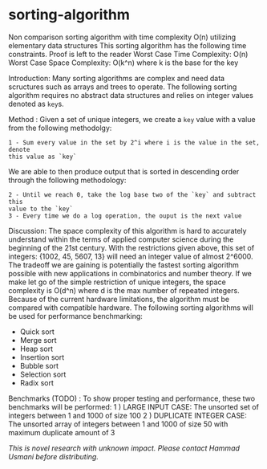 # sorting-algorithm
Non comparison sorting algorithm with time complexity O(n) utilizing elementary data structures
This sorting algorithm has the following time constraints. Proof is left to the 
reader
Worst Case Time Complexity: O(n)
Worst Case Space Complexity: O(k^n) where k is the base for the key

Introduction:
Many sorting algorithms are complex and need data scructures such as arrays and 
trees to operate. The following sorting algorithm requires no abstract data 
structures and relies on integer values denoted as `key`s. 


Method :
Given a set of unique integers, we create a `key` value with a value from the 
following methodolgy:

    1 - Sum every value in the set by 2^i where i is the value in the set, denote
    this value as `key`
    
We are able to then produce output that is sorted in descending order through 
the following methodology:

    2 - Until we reach 0, take the log base two of the `key` and subtract this 
    value to the `key`
    3 - Every time we do a log operation, the ouput is the next value
    
Discussion:
The space complexity of this algorithm is hard to accurately understand within the
terms of applied computer science during the beginning of the 21st century. With 
the restrictions given above, this set of integers: {1002, 45, 5607, 13} will 
need an integer value of almost 2^6000. The tradeoff we are gaining is potentially the
fastest sorting algorithm possible with new applications in combinatorics and
number theory. If we make let go of the simple restriction of unique integers,
the space complexity is O(d^n) where d is the max number of repeated integers. 
Because of the current hardware limitations, the algorithm must be compared with
compatible hardware. The following sorting algorithms will be used for performance
benchmarking:
- Quick sort
- Merge sort
- Heap sort
- Insertion sort
- Bubble sort
- Selection sort
- Radix sort

Benchmarks (TODO) :
To show proper testing and performance, these two benchmarks will be performed:
1 ) LARGE INPUT CASE: The unsorted set of integers between 1 and 1000 of size 100
2 ) DUPLICATE INTEGER CASE: The unsorted array of integers between 1 and 1000 of
    size 50 with maximum duplicate amount of 3
    
_This is novel research with unknown impact. Please contact Hammad Usmani before distributing._
